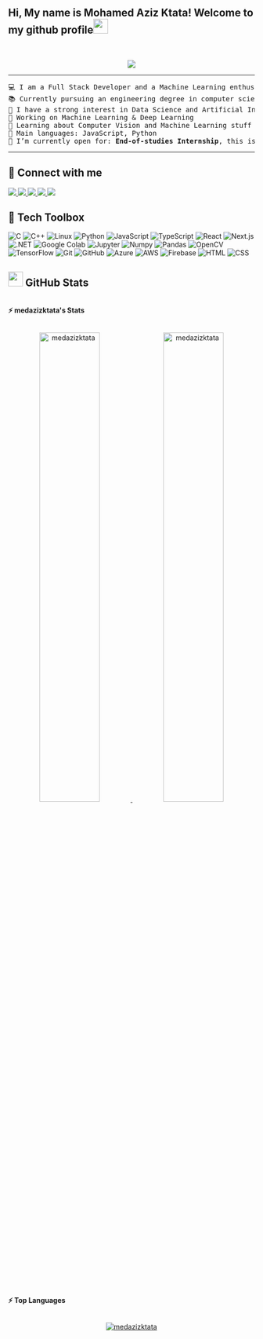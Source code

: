 <h2>Hi, My name is Mohamed Aziz Ktata! Welcome to my github profile<img src="https://raw.githubusercontent.com/medazizktata/medazizktata/master/wave.gif" width="30px"></h2><br>
<p align="center">
	<a href="https://github.com/medazizktata">
		<img src="https://readme-typing-svg.herokuapp.com?lines=Computer+Science+Student;Full+Stack+Web+Developer;Freelancer;DS%20|%20AI%20|%20ML%20Enthusiastic;Always%20learning%20new%20things&center=true&width=380&height=45">
	</a>
</p>

<hr>

<pre>
💻 I am a Full Stack Developer and a Machine Learning enthusiast.
📚 Currently pursuing an engineering degree in computer science, majoring in software engineering.
📝 I have a strong interest in Data Science and Artificial Intelligence
🔭 Working on Machine Learning & Deep Learning
🌱 Learning about Computer Vision and Machine Learning stuff
🌟 Main languages: JavaScript, Python
🤔 I’m currently open for: <b>End-of-studies Internship</b>, this is <a href="https://firebasestorage.googleapis.com/v0/b/mail-signature-2e3a3.appspot.com/o/CV%2Fsoftware%2Feng%2FMohamed-Aziz-Ktata-CV-v3-Fall-2024-eng.pdf?alt=media&token=8c00cabd-39c4-4228-8d16-d917a996c54c" target="_blank">MY RESUME(eng)</a>
</pre>
<hr>

## 🤝 Connect with me
<a href="https://www.linkedin.com/in/mohamed-aziz-ktata-45a3aa210/">
  <img src="https://img.shields.io/badge/LinkedIn-0077B5?style=for-the-badge&logo=linkedin&logoColor=white">
</a>
<a href="https://github.com/medazizktata">
  <img src="https://img.shields.io/badge/GitHub-100000?style=for-the-badge&logo=github&logoColor=white">
</a>
<a href="https://www.facebook.com/your-facebook-profile">
  <img src="https://img.shields.io/badge/Facebook-1877F2?style=for-the-badge&logo=facebook&logoColor=white">
</a>
<a href="https://www.instagram.com/your-instagram-profile">
  <img src="https://img.shields.io/badge/Instagram-E4405F?style=for-the-badge&logo=instagram&logoColor=white">
</a>
<a href="https://www.kaggle.com/your-kaggle-profile">
  <img src="https://img.shields.io/badge/Kaggle-20BEFF?style=for-the-badge&logo=kaggle&logoColor=white">
</a>

## 🧰 Tech Toolbox

<p align="left">
<img src="https://img.shields.io/badge/C-00599C?style=for-the-badge&logo=c&logoColor=white" alt="C">
<img src="https://img.shields.io/badge/C++-00599C?style=for-the-badge&logo=cplusplus&logoColor=white" alt="C++">
<img src="https://img.shields.io/badge/Linux-FCC624?style=for-the-badge&logo=linux&logoColor=black" alt="Linux">
<img src="https://img.shields.io/badge/Python-3776AB?style=for-the-badge&logo=python&logoColor=white" alt="Python">
<img src="https://img.shields.io/badge/JavaScript-F7DF1E?style=for-the-badge&logo=javascript&logoColor=black" alt="JavaScript">
<img src="https://img.shields.io/badge/TypeScript-007ACC?style=for-the-badge&logo=typescript&logoColor=white" alt="TypeScript">
<img src="https://img.shields.io/badge/React-61DAFB?style=for-the-badge&logo=react&logoColor=black" alt="React">
<img src="https://img.shields.io/badge/Next.js-000000?style=for-the-badge&logo=nextdotjs&logoColor=white" alt="Next.js">
<img src="https://img.shields.io/badge/.NET-512BD4?style=for-the-badge&logo=dotnet&logoColor=white" alt=".NET">
<img src="https://img.shields.io/badge/Google%20Colab-F9AB00?style=for-the-badge&logo=googlecolab&logoColor=white" alt="Google Colab">
<img src="https://img.shields.io/badge/Jupyter-F37626?style=for-the-badge&logo=jupyter&logoColor=white" alt="Jupyter">
<img src="https://img.shields.io/badge/Numpy-013243?style=for-the-badge&logo=numpy&logoColor=white" alt="Numpy">
<img src="https://img.shields.io/badge/Pandas-150458?style=for-the-badge&logo=pandas&logoColor=white" alt="Pandas">
<img src="https://img.shields.io/badge/OpenCV-5C3EE8?style=for-the-badge&logo=opencv&logoColor=white" alt="OpenCV">
<img src="https://img.shields.io/badge/TensorFlow-FF6F00?style=for-the-badge&logo=tensorflow&logoColor=white" alt="TensorFlow">
<img src="https://img.shields.io/badge/Git-F05032?style=for-the-badge&logo=git&logoColor=white" alt="Git">
<img src="https://img.shields.io/badge/GitHub-181717?style=for-the-badge&logo=github&logoColor=white" alt="GitHub">
<img src="https://img.shields.io/badge/Azure-0078D4?style=for-the-badge&logo=microsoftazure&logoColor=white" alt="Azure">
<img src="https://img.shields.io/badge/AWS-232F3E?style=for-the-badge&logo=amazonaws&logoColor=white" alt="AWS">
<img src="https://img.shields.io/badge/Firebase-FFCA28?style=for-the-badge&logo=firebase&logoColor=white" alt="Firebase">
<img src="https://img.shields.io/badge/HTML-E34F26?style=for-the-badge&logo=html5&logoColor=white" alt="HTML">
<img src="https://img.shields.io/badge/CSS-1572B6?style=for-the-badge&logo=css3&logoColor=white" alt="CSS">

## <a href="https://github.com/medazizktata"><img src="https://www.blumbergdigital.com/wp-content/uploads/2020/10/stats-graphic-statistics-business-512.png" width="30"></a> GitHub Stats

<br/>
<summary><b>⚡ medazizktata's Stats</b></summary>
<br/>
<p align="center">
	<a href="https://github.com/medazizktata">
	<img width="49.5%" src="https://github-readme-stats.vercel.app/api?username=medazizktata&show_icons=true" alt="medazizktata">
	<img width="49.5%" src="https://github-readme-streak-stats.herokuapp.com/?user=medazizktata" alt="medazizktata">
	</a>
	<br/>
</p>
<br/>
<!--
<summary><b>⚡ Activity graph</b></summary>
<br/>
<p align="center">
	<a href="https://github.com/medazizktata">
		<img src="https://activity-graph.herokuapp.com/graph?username=medazizktata&bg_color=ffffff&color=000000&line=000000&point=000000&area=true&hide_border=true" alt="medazizktata">
	</a>
</p>
<br/>
-->
<summary><b>⚡ Top Languages</b></summary>
<br/>

<p align="center">
	<a href="https://github.com/medazizktata">
	<img src="https://github-readme-stats.vercel.app/api/top-langs/?username=medazizktata&langs_count=6&layout=compact" alt="medazizktata">
	</a>
	<br/></p>
<br/>
